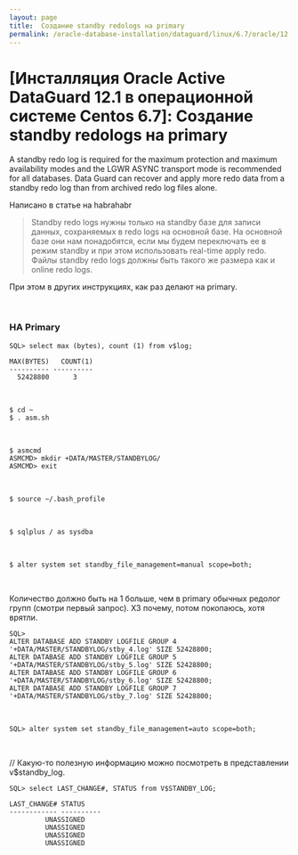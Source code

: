 ```yaml
---
layout: page
title:  Создание standby redologs на primary
permalink: /oracle-database-installation/dataguard/linux/6.7/oracle/12.1/standby-redologs-on-primary-instance/
---
```


# [Инсталляция Oracle Active DataGuard 12.1 в операционной системе Centos 6.7]: Создание standby redologs на primary


A standby redo log is required for the maximum protection and maximum availability modes and the LGWR ASYNC transport mode is recommended for all databases. Data Guard can recover and apply more redo data from a standby redo log than from archived redo log files alone.


Написано в статье на habrahabr

> Standby redo logs нужны только на standby базе для записи данных, сохраняемых в redo logs на основной базе. На основной базе они нам понадобятся, если мы будем переключать ее в режим standby и при этом использовать real-time apply redo. Файлы standby redo logs должны быть такого же размера как и online redo logs.


При этом в других инструкциях, как раз делают на primary.

<br/>

### НА Primary


	SQL> select max (bytes), count (1) from v$log;

	MAX(BYTES)   COUNT(1)
	---------- ----------
	  52428800	    3


<br/>

	$ cd ~
	$ . asm.sh

<br/>

	$ asmcmd
	ASMCMD> mkdir +DATA/MASTER/STANDBYLOG/
	ASMCMD> exit


<br/>


	$ source ~/.bash_profile

<br/>

	$ sqlplus / as sysdba

<br/>

	$ alter system set standby_file_management=manual scope=both;

<br/>

Количество должно быть на 1 больше, чем в primary обычных редолог групп (смотри первый запрос).
ХЗ почему, потом покопаюсь, хотя врятли.

	SQL>
	ALTER DATABASE ADD STANDBY LOGFILE GROUP 4 '+DATA/MASTER/STANDBYLOG/stby_4.log' SIZE 52428800;
	ALTER DATABASE ADD STANDBY LOGFILE GROUP 5 '+DATA/MASTER/STANDBYLOG/stby_5.log' SIZE 52428800;
	ALTER DATABASE ADD STANDBY LOGFILE GROUP 6 '+DATA/MASTER/STANDBYLOG/stby_6.log' SIZE 52428800;
	ALTER DATABASE ADD STANDBY LOGFILE GROUP 7 '+DATA/MASTER/STANDBYLOG/stby_7.log' SIZE 52428800;

<br/>

	SQL> alter system set standby_file_management=auto scope=both;


<br/>


// Какую-то полезную информацию можно посмотреть в представлении v$standby_log.


	SQL> select LAST_CHANGE#, STATUS from V$STANDBY_LOG;

	LAST_CHANGE# STATUS
	------------ ----------
		     UNASSIGNED
		     UNASSIGNED
		     UNASSIGNED
		     UNASSIGNED

